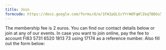 ```yaml
---
title: Join
formcode: https://docs.google.com/forms/d/e/1FAIpQLScYYrWdFqWlIbqTBDGs5p4TnKOXTs_Wa6P1OPmkOGWi5mEGWQ/viewform?embedded=true
---
```


The membership fee is 2 euros. You can find our contact details below or join at any of our events. In case you want to join online, pay the fee to account FI83 5731 6520 1813 73 using 17174 as a reference number. Also fill out the form below:

